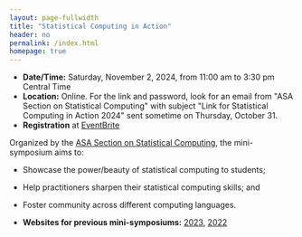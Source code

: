 ```yaml
---
layout: page-fullwidth
title: "Statistical Computing in Action"
header: no
permalink: /index.html
homepage: true
---
```


+ **Date/Time:**  Saturday, November 2, 2024, from 11:00 am to 3:30 pm Central Time
+ **Location:** Online. For the link and password, look for an email from "ASA Section on Statistical Computing" with subject "Link for Statistical Computing in Action 2024" sent sometime on Thursday, October 31.
+ **Registration** at [EventBrite](https://www.eventbrite.com/e/882332419017?aff=oddtdtcreator)
<!--
+ [**Flyer**](https://asa-ssc.github.io/minisymp2024/assets/flyer.pdf)
-->

Organized by the [ASA Section on Statistical Computing](https://community.amstat.org/jointscsg-section/home), the mini-symposium aims to:

+ Showcase the power/beauty of statistical computing to students;
+ Help practitioners sharpen their statistical computing skills; and
+ Foster community across different computing languages.

+ **Websites for previous mini-symposiums:** [2023](https://asa-ssc.github.io/minisymp2023/), [2022](https://asa-ssc.github.io/minisymp2022/)

